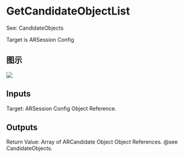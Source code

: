 # GetCandidateObjectList

See: CandidateObjects

Target is ARSession Config

## 图示

![]($-20221218-17583374.png)

## Inputs

Target: ARSession Config Object Reference.  

## Outputs

Return Value: Array of ARCandidate Object Object References. @see CandidateObjects.

